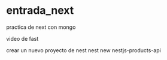 # entrada_next
 practica de next con mongo

 video de fast

 crear un nuevo proyecto de nest
 nest new nestjs-products-api

 
